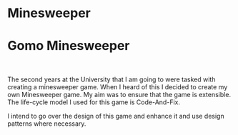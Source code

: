 # Minesweeper

<h1>Gomo Minesweeper</h1>
<br />
<p>
  The second years at the University that I am going to were tasked with creating a minesweeper game.
  When I heard of this I decided to create my own Minesweeper game. My aim was to ensure that the 
  game is extensible. The life-cycle model I used for this game is Code-And-Fix.
</p>

<p>
  I intend to go over the design of this game and enhance it and use design patterns where
  necessary.
</p>
